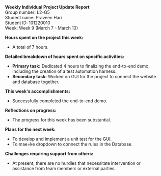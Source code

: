 **Weekly Individual Project Update Report**  
Group number: L2-G5  
Student name: Praveen Hari  
Student ID: 101220010  
Week: Week 9 (March 7 - March 13)

**Hours spent on the project this week:**  
- A total of 7 hours.

**Detailed breakdown of hours spent on specific activities:**  
- **Primary task:** Dedicated 4 hours to finalizing the end-to-end demo, including the creation of a test automation harness.
- **Secondary task:** Worked on GUI for the project to connect the website and database together.

**This week's accomplishments:**  
- Successfully completed the end-to-end demo.

**Reflections on progress:**  
- The progress for this week has been substantial. 

**Plans for the next week:**  
- To develop and implement a unit test for the GUI.
- To mae=ke dropdown to connect the rules in the Database.

**Challenges requiring support from others:**  
- At present, there are no hurdles that necessitate intervention or assistance from team members or external parties.
